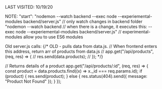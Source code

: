 LAST VISITED: 10/19/20

NOTE:
"start": "nodemon --watch backend --exec node --experiemental-modules backend/server.js"
// only watch changes in backend folder
"nodemon --watch backend
// when there is a change, it executes this:
--exec node --experiemental-modules backend/server.js"
// experimental-modules allow you to use ES6 modules

Old server.js calls:
{/* 
  OLD - pulls data from data.js.
// When frontend enters this address, return arr of products from data.js
// app.get("/api/products", (req, res) => {
//   res.send(data.products);
// }); */}

// Returns details of a product
app.get("/api/products/:id", (req, res) => {
  const product = data.products.find((x) => x._id === req.params.id);
  if (product) {
    res.send(product);
  } else {
    res.status(404).send({ message: "Product Not Found" });
  }
});